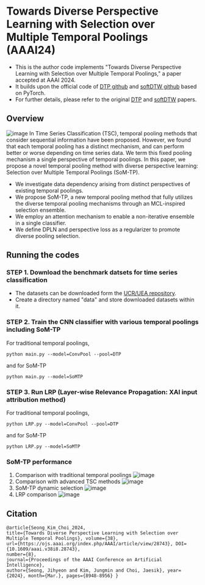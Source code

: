 # Towards Diverse Perspective Learning with Selection over Multiple Temporal Poolings (AAAI24)
* This is the author code implements "Towards Diverse Perspective Learning with Selection over Multiple Temporal Poolings," a paper accepted at AAAI 2024.
* It builds upon the official code of [DTP github](https://github.com/donalee/DTW-Pool) and [softDTW github](https://github.com/Maghoumi/pytorch-softdtw-cuda) based on PyTorch.
* For further details, please refer to the original [DTP](https://arxiv.org/abs/2104.02577) and [softDTW](https://arxiv.org/abs/1703.01541) papers.
## Overview
![image](https://github.com/jihyeonseong/SoM-TP/assets/159874470/c15390f3-3e6c-477b-b019-3ae1b08bda3f)
In Time Series Classification (TSC), temporal pooling methods that consider sequential information have been proposed. However, we found that each temporal pooling has a distinct mechanism, and can perform better or worse depending on time series data. We term this fixed pooling mechanism a single perspective of temporal poolings. In this paper, we propose a novel temporal pooling method with diverse perspective learning: Selection over Multiple Temporal Poolings (SoM-TP). 
* We investigate data dependency arising from distinct perspectives of existing temporal poolings.
* We propose SoM-TP, a new temporal pooling method that fully utilizes the diverse temporal pooling mechanisms through an MCL-inspired selection ensemble.
* We employ an attention mechanism to enable a non-iterative ensemble in a single classifier.
* We define DPLN and perspective loss as a regularizer to promote diverse pooling selection.
## Running the codes
### STEP 1. Download the benchmark datsets for time series classification
* The datasets can be downloaded form the [UCR/UEA repository](https://www.timeseriesclassification.com/).
* Create a directory named "data" and store downloaded datasets within it.
### STEP 2. Train the CNN classifier with various temporal poolings including SoM-TP
For traditional temporal poolings,
```
python main.py --model=ConvPool --pool=DTP
```
and for SoM-TP
```
python main.py --model=SoMTP
```
### STEP 3. Run LRP (Layer-wise Relevance Propagation: XAI input attribution method)
For traditional temporal poolings,
```
python LRP.py --model=ConvPool --pool=DTP
```
and for SoM-TP
```
python LRP.py --model=SoMTP
```
### SoM-TP performance
1. Comparison with traditional temporal poolings
![image](https://github.com/jihyeonseong/SoM-TP/assets/159874470/c9b862b8-7b2f-45eb-ad12-ca12af0ac7e0)
2. Comparison with advanced TSC methods
![image](https://github.com/jihyeonseong/SoM-TP/assets/159874470/dd0eb53a-f287-4943-bd62-85be70ac65c6)
3. SoM-TP dynamic selection 
![image](https://github.com/jihyeonseong/SoM-TP/assets/159874470/65842d09-6f27-46c7-ae71-e817982e1465)
4. LRP comparison
![image](https://github.com/jihyeonseong/SoM-TP/assets/159874470/4e46bfd8-7a4b-4a89-8308-54399a53d275)

## Citation
```
@article{Seong_Kim_Choi_2024,
title={Towards Diverse Perspective Learning with Selection over Multiple Temporal Poolings}, volume={38},
url={https://ojs.aaai.org/index.php/AAAI/article/view/28743}, DOI={10.1609/aaai.v38i8.28743},
number={8},
journal={Proceedings of the AAAI Conference on Artificial Intelligence},
author={Seong, Jihyeon and Kim, Jungmin and Choi, Jaesik}, year={2024}, month={Mar.}, pages={8948-8956} }
```
